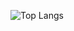 ![Top Langs](https://github-readme-stats.vercel.app/api/top-langs/?username=Edwin0305x&layout=compact)
